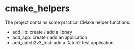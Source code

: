# cmake_helpers

The project contains some practical CMake helper functions:

- add_lib: create / add a library 
- add_app: create / add an application 
- add_catch2v3_test: add a Catch2 test application 
